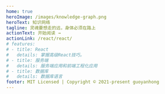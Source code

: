 ```yaml
---
home: true
heroImage: /images/knowledge-graph.png
heroText: 知识网络
tagline: 灵魂要想走的远，身体必须在路上
actionText: 开始阅读 →
actionLink: /react/react/
# features:
# - title: React
#   details: 掌握高级React技巧。
# - title: 服务端
#   details: 服务端应用和前端工程化应用
# - title: 数据库
#   details: 数据库语言
footer: MIT Licensed | Copyright © 2021-present guoyanhong
---
```


